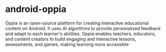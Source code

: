 # android-oppia
Oppia is an open-source platform for creating interactive educational content on Android. It uses AI algorithms to provide personalized feedback and adapt to each learner's abilities. Oppia enables teachers, educators, and content creators to build engaging and interactive lessons, assessments, and games, making learning more accessible 
